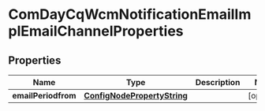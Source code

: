 
# ComDayCqWcmNotificationEmailImplEmailChannelProperties

## Properties
Name | Type | Description | Notes
------------ | ------------- | ------------- | -------------
**emailPeriodfrom** | [**ConfigNodePropertyString**](ConfigNodePropertyString.md) |  |  [optional]



